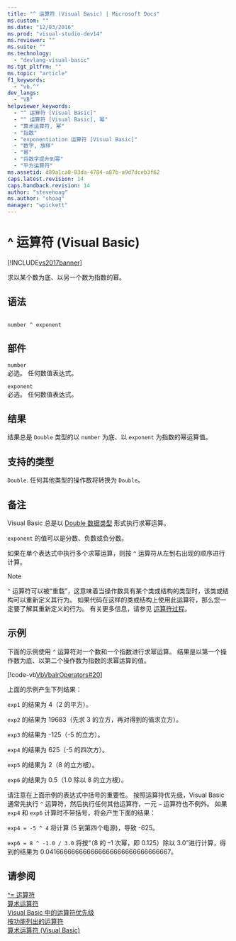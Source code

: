 ```yaml
---
title: "^ 运算符 (Visual Basic) | Microsoft Docs"
ms.custom: ""
ms.date: "12/03/2016"
ms.prod: "visual-studio-dev14"
ms.reviewer: ""
ms.suite: ""
ms.technology: 
  - "devlang-visual-basic"
ms.tgt_pltfrm: ""
ms.topic: "article"
f1_keywords: 
  - "vb.^"
dev_langs: 
  - "VB"
helpviewer_keywords: 
  - "^ 运算符 [Visual Basic]"
  - "^ 运算符 [Visual Basic], 幂"
  - "算术运算符, 幂"
  - "指数"
  - "exponentiation 运算符 [Visual Basic]"
  - "数字, 放样"
  - "幂"
  - "将数字提升到幂"
  - "平方运算符"
ms.assetid: d89a1ca8-83da-4784-a87b-a9d7dceb3f62
caps.latest.revision: 14
caps.handback.revision: 14
author: "stevehoag"
ms.author: "shoag"
manager: "wpickett"
---
```

# ^ 运算符 (Visual Basic)
[!INCLUDE[vs2017banner](../../../csharp/includes/vs2017banner.md)]

求以某个数为底、以另一个数为指数的幂。  
  
## 语法  
  
```  
  
number ^ exponent  
```  
  
## 部件  
 `number`  
 必选。  任何数值表达式。  
  
 `exponent`  
 必选。  任何数值表达式。  
  
## 结果  
 结果总是 `Double` 类型的以 `number` 为底、以 `exponent` 为指数的幂运算值。  
  
## 支持的类型  
 `Double`.  任何其他类型的操作数将转换为 `Double`。  
  
## 备注  
 Visual Basic 总是以 [Double 数据类型](../../../visual-basic/language-reference/data-types/double-data-type.md) 形式执行求幂运算。  
  
 `exponent` 的值可以是分数、负数或负分数。  
  
 如果在单个表达式中执行多个求幂运算，则按 `^` 运算符从左到右出现的顺序进行计算。  
  
> [!NOTE]
>  `^` 运算符可以被“重载”，这意味着当操作数具有某个类或结构的类型时，该类或结构可以重新定义其行为。  如果代码在这样的类或结构上使用此运算符，那么您一定要了解其重新定义的行为。  有关更多信息，请参见 [运算符过程](../../../visual-basic/programming-guide/language-features/procedures/operator-procedures.md)。  
  
## 示例  
 下面的示例使用 `^` 运算符对一个数和一个指数进行求幂运算。  结果是以第一个操作数为底、以第二个操作数为指数的求幂运算的值。  
  
 [!code-vb[VbVbalrOperators#20](../../../visual-basic/language-reference/operators/codesnippet/VisualBasic/exponentiation-operator_1.vb)]  
  
 上面的示例产生下列结果：  
  
 `exp1` 的结果为 4（2 的平方）。  
  
 `exp2` 的结果为 19683（先求 3 的立方，再对得到的值求立方）。  
  
 `exp3` 的结果为 \-125（\-5 的立方）。  
  
 `exp4` 的结果为 625（\-5 的四次方）。  
  
 `exp5` 的结果为 2（8 的立方根）。  
  
 `exp6` 的结果为 0.5（1.0 除以 8 的立方根）。  
  
 请注意在上面示例的表达式中括号的重要性。  按照运算符优先级，Visual Basic 通常先执行 `^` 运算符，然后执行任何其他运算符，一元 `–` 运算符也不例外。  如果 `exp4` 和 `exp6` 计算时不带括号，将会产生下面的结果：  
  
 `exp4 = -5 ^ 4` 将计算 \(5 到第四个电源\)，导致 \-625。  
  
 `exp6 = 8 ^ -1.0 / 3.0` 将按“（8 的 –1 次幂，即 0.125）除以 3.0”进行计算，得到的结果为 0.041666666666666666666666666666667。  
  
## 请参阅  
 [^\= 运算符](../../../visual-basic/language-reference/operators/exponentiation-assignment-operator.md)   
 [算术运算符](../../../visual-basic/language-reference/operators/arithmetic-operators.md)   
 [Visual Basic 中的运算符优先级](../../../visual-basic/language-reference/operators/operator-precedence.md)   
 [按功能列出的运算符](../../../visual-basic/language-reference/operators/operators-listed-by-functionality.md)   
 [算术运算符 \(Visual Basic\)](../../../visual-basic/programming-guide/language-features/operators-and-expressions/arithmetic-operators.md)